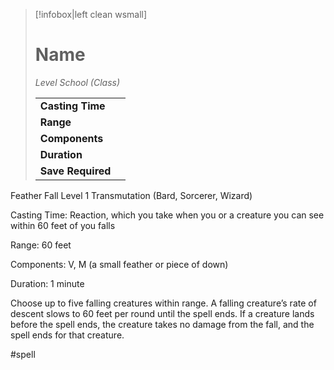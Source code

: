 > [!infobox|left clean wsmall]
> # Name
> *Level School (Class)*
> 
> | | |
> | - | - |
> | **Casting Time** | |
> | **Range** | |
> | **Components** | |
> | **Duration** | |
> | **Save Required** | |

Feather Fall
Level 1 Transmutation (Bard, Sorcerer, Wizard)

Casting Time: Reaction, which you take when you or a creature you can see within 60 feet of you falls

Range: 60 feet

Components: V, M (a small feather or piece of down)

Duration: 1 minute

Choose up to five falling creatures within range. A falling creature’s rate of descent slows to 60 feet per round until the spell ends. If a creature lands before the spell ends, the creature takes no damage from the fall, and the spell ends for that creature.

#spell